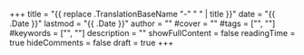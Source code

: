 +++
title = "{{ replace .TranslationBaseName "-" " " | title }}"
date = "{{ .Date }}"
lastmod = "{{ .Date }}"
author = ""
#cover = ""
#tags = ["", ""]
#keywords = ["", ""]
description = ""
showFullContent = false
readingTime = true
hideComments = false
draft = true
+++
